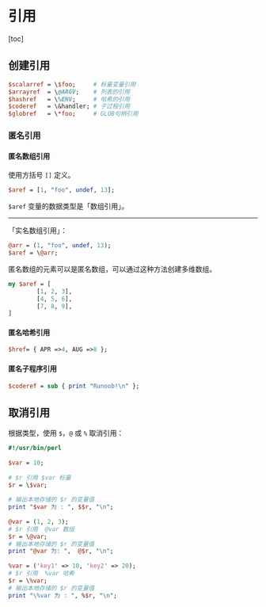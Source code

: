 # 引用

[toc]

## 创建引用

```perl
$scalarref = \$foo;     # 标量变量引用
$arrayref  = \@ARGV;    # 列表的引用
$hashref   = \%ENV;     # 哈希的引用
$coderef   = \&handler; # 子过程引用
$globref   = \*foo;     # GLOB句柄引用
```

### 匿名引用

#### 匿名数组引用

使用方括号 `[]` 定义。

```perl
$aref = [1, "foo", undef, 13];
```

`$aref` 变量的数据类型是「数组引用」。

---

「实名数组引用」：

```perl
@arr = (1, "foo", undef, 13);
$aref = \@arr;
```

匿名数组的元素可以是匿名数组，可以通过这种方法创建多维数组。

```perl
my $aref = [
        [1, 2, 3],
        [4, 5, 6],
        [7, 8, 9],
]
```

#### 匿名哈希引用

```perl
$href= { APR =>4, AUG =>8 };
```

#### 匿名子程序引用

```perl
$coderef = sub { print "Runoob!\n" };
```

## 取消引用

根据类型，使用 `$`，`@` 或 `%` 取消引用：

```perl
#!/usr/bin/perl
 
$var = 10;
 
# $r 引用 $var 标量
$r = \$var;
 
# 输出本地存储的 $r 的变量值
print "$var 为 : ", $$r, "\n";
 
@var = (1, 2, 3);
# $r 引用  @var 数组
$r = \@var;
# 输出本地存储的 $r 的变量值
print "@var 为: ",  @$r, "\n";
 
%var = ('key1' => 10, 'key2' => 20);
# $r 引用  %var 哈希
$r = \%var;
# 输出本地存储的 $r 的变量值
print "\%var 为 : ", %$r, "\n";
```

